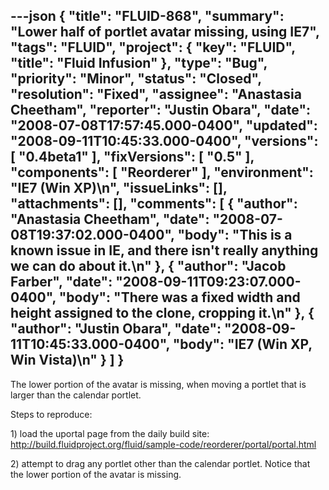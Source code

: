 ---json
{
  "title": "FLUID-868",
  "summary": "Lower half of portlet avatar missing, using IE7",
  "tags": "FLUID",
  "project": {
    "key": "FLUID",
    "title": "Fluid Infusion"
  },
  "type": "Bug",
  "priority": "Minor",
  "status": "Closed",
  "resolution": "Fixed",
  "assignee": "Anastasia Cheetham",
  "reporter": "Justin Obara",
  "date": "2008-07-08T17:57:45.000-0400",
  "updated": "2008-09-11T10:45:33.000-0400",
  "versions": [
    "0.4beta1"
  ],
  "fixVersions": [
    "0.5"
  ],
  "components": [
    "Reorderer"
  ],
  "environment": "IE7 (Win XP)\n",
  "issueLinks": [],
  "attachments": [],
  "comments": [
    {
      "author": "Anastasia Cheetham",
      "date": "2008-07-08T19:37:02.000-0400",
      "body": "This is a known issue in IE, and there isn't really anything we can do about it.\n"
    },
    {
      "author": "Jacob Farber",
      "date": "2008-09-11T09:23:07.000-0400",
      "body": "There was a fixed width and height assigned to the clone, cropping it.\n"
    },
    {
      "author": "Justin Obara",
      "date": "2008-09-11T10:45:33.000-0400",
      "body": "IE7 (Win XP, Win Vista)\n"
    }
  ]
}
---
The lower portion of the avatar is missing, when moving a portlet that is larger than the calendar portlet.

Steps to reproduce:

1\) load the uportal page from the daily build site:\
<http://build.fluidproject.org/fluid/sample-code/reorderer/portal/portal.html>

2\) attempt to drag any portlet other than the calendar portlet. Notice that the lower portion of the avatar is missing.

        